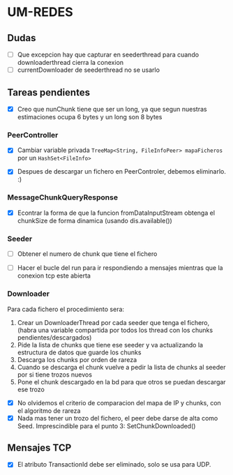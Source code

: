 # UM-REDES


## Dudas

+ [ ] Que excepcion hay que capturar en seederthread para cuando downloaderthread cierra la conexion
+ [ ] currentDownloader de seederthread no se usarlo

## Tareas pendientes

+ [x] Creo que nunChunk tiene que ser un long, ya que segun nuestras estimaciones ocupa 6 bytes y un long son 8 bytes

### PeerController

+ [x] Cambiar variable privada `TreeMap<String, FileInfoPeer> mapaFicheros` por un `HashSet<FileInfo>`
+ [x] Despues de descargar un fichero en PeerControler, debemos eliminarlo. :)


### MessageChunkQueryResponse

+ [x] Econtrar la forma de que la funcion fromDataInputStream obtenga el chunkSize de forma dinamica (usando dis.available())


### Seeder

+ [ ] Obtener el numero de chunk que tiene el fichero
+ [ ] Hacer el bucle del run para ir respondiendo a mensajes mientras que la conexion tcp este abierta



### Downloader
Para cada fichero el procedimiento sera:

1. Crear un DownloaderThread por cada seeder que tenga el fichero, (habra una variable compartida por todos los thread con los chunks pendientes/descargados)
2. Pide la lista de chunks que tiene ese seeder y va actualizando la estructura de datos que guarde los chunks
3. Descarga los chunks por orden de rareza
4. Cuando se descarga el chunk vuelve a pedir la lista de chunks al seeder por si tiene trozos nuevos
5. Pone el chunk descargado en la bd para que otros se puedan descargar ese trozo

+ [x] No olvidemos el criterio de comparacion del mapa de IP y chunks, con el algoritmo de rareza
+ [x] Nada mas tener un trozo del fichero, el peer debe darse de alta como Seed. Imprescindible para el punto 3: SetChunkDownloaded()

## Mensajes TCP

+ [x] El atributo TransactionId debe ser eliminado, solo se usa para UDP.
